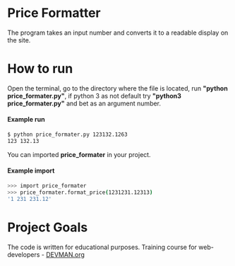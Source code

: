 # Price Formatter

The program takes an input number and converts it to a readable
display on the site.

# How to run

Open the terminal, go to the directory where the file is located, run
**"python price_formater.py"**, if python 3 as not default try
**"python3 price_formater.py"** and bet as an argument number.

#### Example run
```bash
$ python price_formater.py 123132.1263
123 132.13
```

You can imported **price_formater** in your project.

#### Example import
```bash
>>> import price_formater
>>> price_formater.format_price(1231231.12313)
'1 231 231.12'
```


# Project Goals

The code is written for educational purposes. Training course for web-developers - [DEVMAN.org](https://devman.org)
